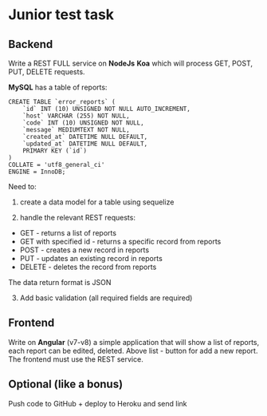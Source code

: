 # Junior test task

## Backend
Write a REST FULL service on **NodeJs** **Koa** which will process GET, POST, PUT, DELETE requests.

**MySQL** has a table of reports:
```
CREATE TABLE `error_reports` (
    `id` INT (10) UNSIGNED NOT NULL AUTO_INCREMENT,
    `host` VARCHAR (255) NOT NULL,
    `code` INT (10) UNSIGNED NOT NULL,
    `message` MEDIUMTEXT NOT NULL,
    `created_at` DATETIME NULL DEFAULT,
    `updated_at` DATETIME NULL DEFAULT,
    PRIMARY KEY (`id`)
)
COLLATE = 'utf8_general_ci'
ENGINE = InnoDB;
```

Need to:
1) create a data model for a table using sequelize

2) handle the relevant REST requests:

- GET - returns a list of reports
- GET with specified id - returns a specific record from reports
- POST - creates a new record in reports
- PUT - updates an existing record in reports
- DELETE - deletes the record from reports

The data return format is JSON

3) Add basic validation (all required fields are required)

## Frontend

Write on **Angular** (v7-v8) a simple application that will show a list of reports, each report can be edited, deleted. Above list - button for add a new report. The frontend must use the REST service.

## Optional (like a bonus)
Push code to GitHub + deploy to Heroku and send link

